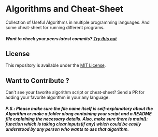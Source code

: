 # Algorithms and Cheat-Sheet
Collection of Useful Algorithms in multiple programming languages. And some cheat-sheet for running different programs.


##### Want to check your peers latest commits? [Try this out](https://github.com/starkblaze01/git-stalk)

## License
This repository is available under the [MIT License](https://github.com/starkblaze01/Algorithms/blob/master/LICENSE).

## Want to Contribute ?
Can't see your favorite algorithm script or cheat-sheet? Send a PR for adding your favorite algorithm in your any language.

##### P.S.: Please make sure the file name itself is self-explanatory about the Algorithm or make a folder along containing your script and a README file explaining the necessary details. Also, make sure there is main(): function which is taking clear inputs(if any) which could be easily understood by any person who wants to use that algorithm.

